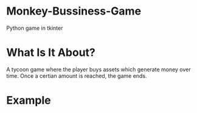 # Monkey-Bussiness-Game
Python game in tkinter
# What Is It About?
A tycoon game where the player buys assets which generate money over time. Once a certian amount is reached, the game ends. 
# Example
